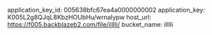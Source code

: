 application_key_id:  005638bfc67ea4a0000000002
application_key:   K005L2g8QJqL8KbzHOUbHu/wrnaIypw
host_url:          https://f005.backblazeb2.com/file/illlli/
 bucket_name:      illlli

